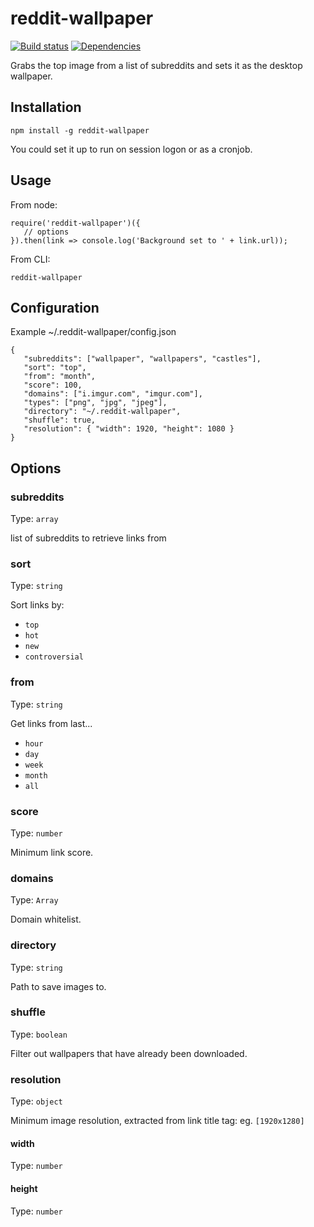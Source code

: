 # reddit-wallpaper

[![Build status](https://travis-ci.org/jmercha/reddit-wallpaper.svg?branch=master)](https://travis-ci.org/jmercha/reddit-wallpaper)
[![Dependencies](https://david-dm.org/jmercha/reddit-wallpaper.svg)](https://david-dm.org/jmercha/reddit-wallpaper)

Grabs the top image from a list of subreddits and sets it as the desktop wallpaper.

## Installation

```
npm install -g reddit-wallpaper
```

You could set it up to run on session logon or as a cronjob.

## Usage

From node:

```
require('reddit-wallpaper')({
   // options
}).then(link => console.log('Background set to ' + link.url));
```

From CLI:

```
reddit-wallpaper
```

## Configuration

Example ~/.reddit-wallpaper/config.json

```
{
   "subreddits": ["wallpaper", "wallpapers", "castles"],
   "sort": "top",
   "from": "month",
   "score": 100,
   "domains": ["i.imgur.com", "imgur.com"],
   "types": ["png", "jpg", "jpeg"],
   "directory": "~/.reddit-wallpaper",
   "shuffle": true,
   "resolution": { "width": 1920, "height": 1080 }
}
```
## Options

### subreddits

Type: `array`   

list of subreddits to retrieve links from

### sort

Type: `string`

Sort links by:
   - `top`
   - `hot`
   - `new`
   - `controversial`
   
### from

Type: `string`

Get links from last...
   - `hour`
   - `day`
   - `week`
   - `month`
   - `all`
      
### score

Type: `number`

Minimum link score.

### domains

Type: `Array`

Domain whitelist.

### directory

Type: `string`

Path to save images to.

### shuffle

Type: `boolean`

Filter out wallpapers that have already been downloaded.

### resolution

Type: `object`

Minimum image resolution, extracted from link title tag: eg. `[1920x1280]`

#### width 

Type: `number`

#### height 

Type: `number`